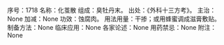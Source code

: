 序号：1718
名称：化茧散
组成：臭牡丹末。
出处：《外科十三方考》。
主治：None
加减：None
功效：蚀腐肉。
用法用量：干掺；或用蜂蜜调成滋膏敷贴。
制备方法：None
临床应用：None
各家论述：None
用药禁忌：None
附注：None
